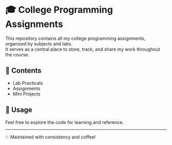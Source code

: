 # 🎓 College Programming Assignments

This repository contains all my college programming assignments, organized by subjects and labs.  
It serves as a central place to store, track, and share my work throughout the course.  

## 📂 Contents
- Lab Practicals  
- Assignments  
- Mini Projects  

## 🚀 Usage
Feel free to explore the code for learning and reference.  

---
✨ Maintained with consistency and coffee!
